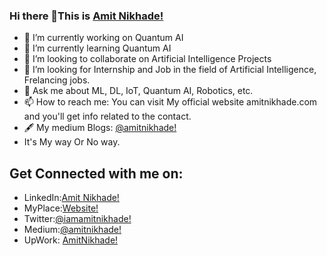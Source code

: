 
### Hi there 👋This is [Amit Nikhade!](https://amitnikhade.com)


- 🔭 I’m currently working on Quantum AI
- 🌱 I’m currently learning Quantum AI
- 👯 I’m looking to collaborate on Artificial Intelligence Projects
- 🤔 I’m looking for Internship and Job in the field of Artificial Intelligence, Frelancing jobs.
- 💬 Ask me about ML, DL, IoT, Quantum AI, Robotics, etc.
- 📫 How to reach me: You can visit My official website amitnikhade.com and you'll get info related to the contact.
- 🖋️ My medium Blogs: [@amitnikhade!](https://amitnikhade.medium.com/)
- It's My way Or No way.


## Get Connected with me on:
- LinkedIn:[Amit Nikhade!](https://www.linkedin.com/in/theamitnikhade/)
- MyPlace:[Website!](https://amitnikhade.com)
- Twitter:[@iamamitnikhade!](https://twitter.com/theamitnikhade)
- Medium:[@amitnikhade!](https://amitnikhade.medium.com/)
- UpWork: [AmitNikhade!](https://www.upwork.com/freelancers/~013441727e61786f11)
